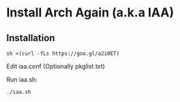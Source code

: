 # Install Arch Again (a.k.a IAA)

## Installation
```
sh <(curl -fLs https://goo.gl/a2i0ET)
```
Edit iaa.conf (Optionally pkglist.txt)

Run iaa.sh:
```
./iaa.sh
```
